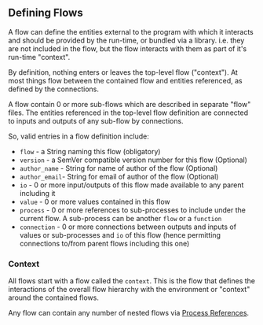 ## Defining Flows

A flow can define the entities external to the program with which it interacts and should be provided by the run-time, 
or bundled via a library. i.e. they are not included in the flow, but the flow interacts with them as part of it's
run-time "context".

By definition, nothing enters or leaves the top-level flow ("context").
At most things flow between the contained flow and entities referenced, as defined by the connections.

A flow contain 0 or more sub-flows which are described in separate "flow" files.
The entities referenced in the top-level flow definition are connected to inputs and outputs of any sub-flow by 
connections.

So, valid entries in a flow definition include:
- `flow`        - a String naming this flow (obligatory)
- `version`     - a SemVer compatible version number for this flow (Optional)
- `author_name` - String for name of author of the flow (Optional)
- `author_email`- String for email of author of the flow (Optional)
- `io`          - 0 or more input/outputs of this flow made available to any parent including it
- `value`       - 0 or more values contained in this flow
- `process`     - 0 or more references to sub-processes to include under the current flow. A sub-process
can be another `flow` or a `function`
- `connection`  - 0 or more connections between outputs and inputs of values or sub-processes and `io` of this flow 
(hence permitting connections to/from parent flows including this one)

### Context
All flows start with a flow called the `context`. This is the flow that defines the interactions
of the overall flow hierarchy with the environment or "context" around the contained flows.

Any flow can contain any number of nested flows via [Process References](process_references.md).